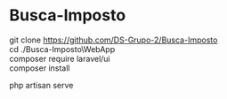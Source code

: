 # Busca-Imposto<br>
git clone https://github.com/DS-Grupo-2/Busca-Imposto <br>
cd ./Busca-Imposto\WebApp<br>
composer require laravel/ui<br>
composer install<br>

php artisan serve<br>

